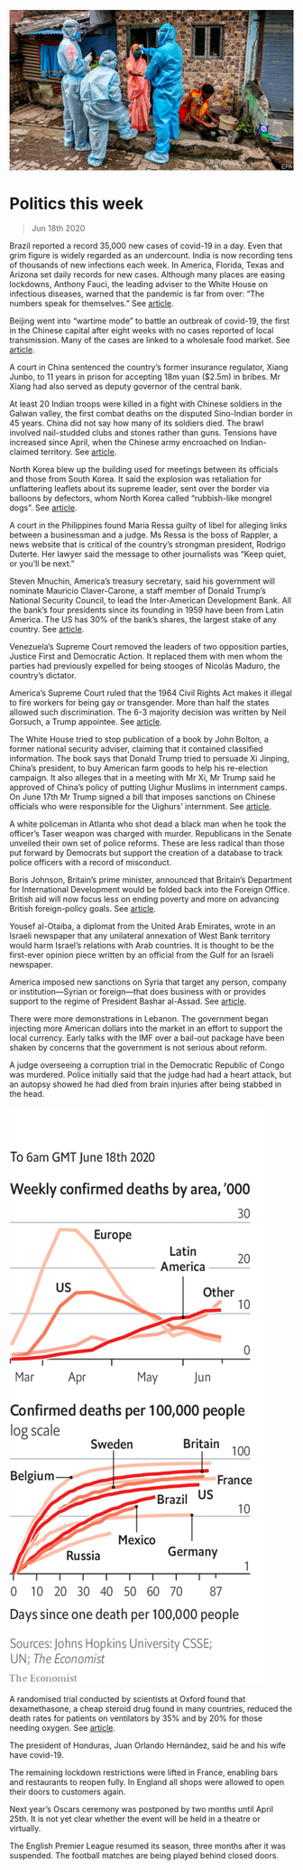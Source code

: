 ![](./images/20200620_WWP001_0.jpg)

# Politics this week

> Jun 18th 2020

Brazil reported a record 35,000 new cases of covid-19 in a day. Even that grim figure is widely regarded as an undercount. India is now recording tens of thousands of new infections each week. In America, Florida, Texas and Arizona set daily records for new cases. Although many places are easing lockdowns, Anthony Fauci, the leading adviser to the White House on infectious diseases, warned that the pandemic is far from over: “The numbers speak for themselves.” See [article](https://www.economist.com//the-americas/2020/06/20/latin-america-opens-up-before-its-ready).

Beijing went into “wartime mode” to battle an outbreak of covid-19, the first in the Chinese capital after eight weeks with no cases reported of local transmission. Many of the cases are linked to a wholesale food market. See [article](https://www.economist.com//china/2020/06/20/an-outbreak-in-beijing-of-covid-19-is-causing-alarm).

A court in China sentenced the country’s former insurance regulator, Xiang Junbo, to 11 years in prison for accepting 18m yuan ($2.5m) in bribes. Mr Xiang had also served as deputy governor of the central bank.

At least 20 Indian troops were killed in a fight with Chinese soldiers in the Galwan valley, the first combat deaths on the disputed Sino-Indian border in 45 years. China did not say how many of its soldiers died. The brawl involved nail-studded clubs and stones rather than guns. Tensions have increased since April, when the Chinese army encroached on Indian-claimed territory. See [article](https://www.economist.com//leaders/2020/06/18/how-to-end-the-perilous-indo-chinese-border-spat).

North Korea blew up the building used for meetings between its officials and those from South Korea. It said the explosion was retaliation for unflattering leaflets about its supreme leader, sent over the border via balloons by defectors, whom North Korea called “rubbish-like mongrel dogs”. See [article](https://www.economist.com//asia/2020/06/18/north-korea-blows-up-the-souths-de-facto-embassy).

A court in the Philippines found Maria Ressa guilty of libel for alleging links between a businessman and a judge. Ms Ressa is the boss of Rappler, a news website that is critical of the country’s strongman president, Rodrigo Duterte. Her lawyer said the message to other journalists was “Keep quiet, or you’ll be next.”

Steven Mnuchin, America’s treasury secretary, said his government will nominate Mauricio Claver-Carone, a staff member of Donald Trump’s National Security Council, to lead the Inter-American Development Bank. All the bank’s four presidents since its founding in 1959 have been from Latin America. The US has 30% of the bank’s shares, the largest stake of any country. See [article](https://www.economist.com//the-americas/2020/06/18/a-gringo-takeover-bid-for-the-inter-american-development-bank).

Venezuela’s Supreme Court removed the leaders of two opposition parties, Justice First and Democratic Action. It replaced them with men whom the parties had previously expelled for being stooges of Nicolás Maduro, the country’s dictator.

America’s Supreme Court ruled that the 1964 Civil Rights Act makes it illegal to fire workers for being gay or transgender. More than half the states allowed such discrimination. The 6-3 majority decision was written by Neil Gorsuch, a Trump appointee. See [article](https://www.economist.com//united-states/2020/06/18/americas-supreme-court-protects-lgbt-workers-against-discrimination).

The White House tried to stop publication of a book by John Bolton, a former national security adviser, claiming that it contained classified information. The book says that Donald Trump tried to persuade Xi Jinping, China’s president, to buy American farm goods to help his re-election campaign. It also alleges that in a meeting with Mr Xi, Mr Trump said he approved of China’s policy of putting Uighur Muslims in internment camps. On June 17th Mr Trump signed a bill that imposes sanctions on Chinese officials who were responsible for the Uighurs’ internment. See [article](https://www.economist.com//united-states/2020/06/18/details-from-john-boltons-book-are-damning-for-donald-trump).

A white policeman in Atlanta who shot dead a black man when he took the officer’s Taser weapon was charged with murder. Republicans in the Senate unveiled their own set of police reforms. These are less radical than those put forward by Democrats but support the creation of a database to track police officers with a record of misconduct.

Boris Johnson, Britain’s prime minister, announced that Britain’s Department for International Development would be folded back into the Foreign Office. British aid will now focus less on ending poverty and more on advancing British foreign-policy goals. See [article](https://www.economist.com//britain/2020/06/19/british-diplomats-and-donors-are-told-to-merge).

Yousef al-Otaiba, a diplomat from the United Arab Emirates, wrote in an Israeli newspaper that any unilateral annexation of West Bank territory would harm Israel’s relations with Arab countries. It is thought to be the first-ever opinion piece written by an official from the Gulf for an Israeli newspaper.

America imposed new sanctions on Syria that target any person, company or institution—Syrian or foreign—that does business with or provides support to the regime of President Bashar al-Assad. See [article](https://www.economist.com//middle-east-and-africa/2020/06/18/bashar-al-assad-has-no-solutions-to-syrias-crisis).

There were more demonstrations in Lebanon. The government began injecting more American dollars into the market in an effort to support the local currency. Early talks with the IMF over a bail-out package have been shaken by concerns that the government is not serious about reform.

A judge overseeing a corruption trial in the Democratic Republic of Congo was murdered. Police initially said that the judge had had a heart attack, but an autopsy showed he had died from brain injuries after being stabbed in the head.

![](./images/20200620_WWC014.png)

A randomised trial conducted by scientists at Oxford found that dexamethasone, a cheap steroid drug found in many countries, reduced the death rates for patients on ventilators by 35% and by 20% for those needing oxygen. See [article](https://www.economist.com//britain/2020/06/18/dexamethasone-cuts-covid-19-deaths).

The president of Honduras, Juan Orlando Hernández, said he and his wife have covid-19.

The remaining lockdown restrictions were lifted in France, enabling bars and restaurants to reopen fully. In England all shops were allowed to open their doors to customers again.

Next year’s Oscars ceremony was postponed by two months until April 25th. It is not yet clear whether the event will be held in a theatre or virtually.

The English Premier League resumed its season, three months after it was suspended. The football matches are being played behind closed doors.